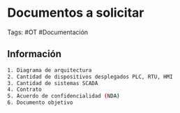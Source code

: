 # Documentos a solicitar 

Tags: #OT #Documentación 

## Información 

```bash 
1. Diagrama de arquitectura 
2. Cantidad de dispositivos desplegados PLC, RTU, HMI
3. Cantidad de sistemas SCADA
4. Contrato
5. Acuerdo de confidencialidad (NDA)
6. Documento objetivo 
```